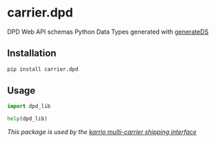# carrier.dpd

DPD Web API schemas Python Data Types generated with [generateDS](http://www.davekuhlman.org/generateDS.html)

## Installation

```bash
pip install carrier.dpd
```

## Usage

```python
import dpd_lib

help(dpd_lib)
```

*This package is used by the [karrio multi-carrier shipping interface](https://github.com/karrioapi/karrio)*
